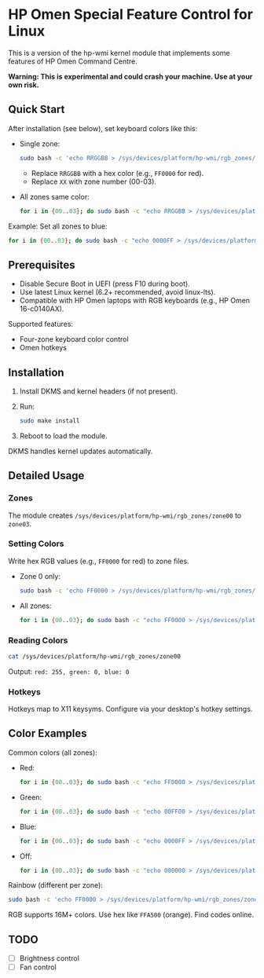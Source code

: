 # HP Omen Special Feature Control for Linux

This is a version of the hp-wmi kernel module that implements some features of HP Omen Command Centre.

**Warning: This is experimental and could crash your machine. Use at your own risk.**

## Quick Start

After installation (see below), set keyboard colors like this:

- Single zone:

  ```bash
  sudo bash -c 'echo RRGGBB > /sys/devices/platform/hp-wmi/rgb_zones/zoneXX'
  ```

  - Replace `RRGGBB` with a hex color (e.g., `FF0000` for red).
  - Replace `XX` with zone number (00-03).

- All zones same color:

  ```bash
  for i in {00..03}; do sudo bash -c "echo RRGGBB > /sys/devices/platform/hp-wmi/rgb_zones/zone$i"; done
  ```

Example: Set all zones to blue:

```bash
for i in {00..03}; do sudo bash -c "echo 0000FF > /sys/devices/platform/hp-wmi/rgb_zones/zone$i"; done
```

## Prerequisites

- Disable Secure Boot in UEFI (press F10 during boot).
- Use latest Linux kernel (6.2+ recommended, avoid linux-lts).
- Compatible with HP Omen laptops with RGB keyboards (e.g., HP Omen 16-c0140AX).

Supported features:
- Four-zone keyboard color control
- Omen hotkeys

## Installation

1. Install DKMS and kernel headers (if not present).
2. Run:

   ```bash
   sudo make install
   ```

3. Reboot to load the module.

DKMS handles kernel updates automatically.

## Detailed Usage

### Zones

The module creates `/sys/devices/platform/hp-wmi/rgb_zones/zone00` to `zone03`.

### Setting Colors

Write hex RGB values (e.g., `FF0000` for red) to zone files.

- Zone 0 only:

  ```bash
  sudo bash -c 'echo FF0000 > /sys/devices/platform/hp-wmi/rgb_zones/zone00'
  ```

- All zones:

  ```bash
  for i in {00..03}; do sudo bash -c "echo FF0000 > /sys/devices/platform/hp-wmi/rgb_zones/zone$i"; done
  ```

### Reading Colors

```bash
cat /sys/devices/platform/hp-wmi/rgb_zones/zone00
```

Output: `red: 255, green: 0, blue: 0`

### Hotkeys

Hotkeys map to X11 keysyms. Configure via your desktop's hotkey settings.

## Color Examples

Common colors (all zones):

- Red:

  ```bash
  for i in {00..03}; do sudo bash -c "echo FF0000 > /sys/devices/platform/hp-wmi/rgb_zones/zone$i"; done
  ```

- Green:

  ```bash
  for i in {00..03}; do sudo bash -c "echo 00FF00 > /sys/devices/platform/hp-wmi/rgb_zones/zone$i"; done
  ```

- Blue:

  ```bash
  for i in {00..03}; do sudo bash -c "echo 0000FF > /sys/devices/platform/hp-wmi/rgb_zones/zone$i"; done
  ```

- Off:

  ```bash
  for i in {00..03}; do sudo bash -c "echo 000000 > /sys/devices/platform/hp-wmi/rgb_zones/zone$i"; done
  ```

Rainbow (different per zone):

```bash
sudo bash -c 'echo FF0000 > /sys/devices/platform/hp-wmi/rgb_zones/zone00 && echo 00FF00 > /sys/devices/platform/hp-wmi/rgb_zones/zone01 && echo 0000FF > /sys/devices/platform/hp-wmi/rgb_zones/zone02 && echo FFFF00 > /sys/devices/platform/hp-wmi/rgb_zones/zone03'
```

RGB supports 16M+ colors. Use hex like `FFA500` (orange). Find codes online.

## TODO

- [ ] Brightness control
- [ ] Fan control
